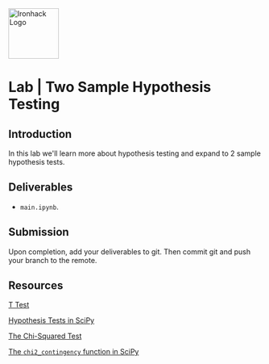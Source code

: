 <img src="https://bit.ly/2VnXWr2" alt="Ironhack Logo" width="100"/>

# Lab | Two Sample Hypothesis Testing

## Introduction

In this lab we'll learn more about hypothesis testing and expand to 2 sample hypothesis tests. 

## Deliverables

- `main.ipynb`.

## Submission

Upon completion, add your deliverables to git. Then commit git and push your branch to the remote.

## Resources

[T Test](https://researchbasics.education.uconn.edu/t-test/)

[Hypothesis Tests in SciPy](https://scipy-lectures.org/packages/statistics/index.html#hypothesis-testing-comparing-two-groups)

[The Chi-Squared Test](https://en.wikipedia.org/wiki/Chi-squared_test)

[The `chi2_contingency` function in SciPy](https://docs.scipy.org/doc/scipy-0.15.1/reference/generated/scipy.stats.chi2_contingency.html)